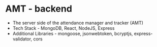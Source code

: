 # AMT - backend
- The server side of the attendance manager and tracker (AMT)<br>
- Tech Stack - MongoDB, React, NodeJS, Express<br>
- Additional Libraries - mongoose, jsonwebtoken, bcryptjs, express-validator, cors
